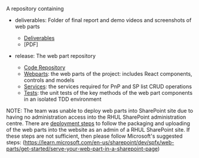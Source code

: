 A repository containing

- deliverables: Folder of final report and demo videos and screenshots of web parts
    - [Deliverables](/deliverables/README.md)
    - [PDF]

- release: The web part repository
    - [Code Repository](/release/README.md)
    - [Webparts](/release/src/webparts/): the web parts of the project: includes React components, controls and models
    - [Services](/release/src/services): the services required for PnP and SP list CRUD operations
    - [Tests](/release/src/tests/): the unit tests of the key methods of the web part components in an isolated TDD environment

NOTE: The team was unable to deploy web parts into SharePoint site due to having no administration access into the RHUL SharePoint administration centre. There are [deployment steps](/release/README.md) to follow the packaging and uploading of the web parts into the website as an admin of a RHUL SharePoint site. If these steps are not sufficient, then please follow Microsoft's suggested steps:
(https://learn.microsoft.com/en-us/sharepoint/dev/spfx/web-parts/get-started/serve-your-web-part-in-a-sharepoint-page)